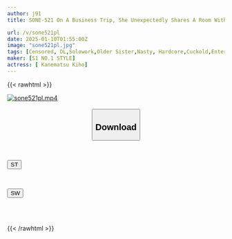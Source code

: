 ```yaml
---
author: j91
title: SONE-521 On A Business Trip, She Unexpectedly Shares A Room With Her Middle-aged, Sexually Harassing Boss, Whom She Despises...F-cup Former Gravure Idol Office Lady, Tokiho Kanamatsu, Is Caught Off Guard By The Intense Sexual Intercourse That Continues Until The Morning

url: /v/sone521pl
date: 2025-01-10T01:55:00Z
image: "sone521pl.jpg"
tags: [Censored, OL,Solowork,Older Sister,Nasty, Hardcore,Cuckold,Entertainer	]
maker: [S1 NO.1 STYLE]
actress: [ Kanematsu Kiho]
---
```



{{< rawhtml >}}

<div class="video" data-videoid="GpRpLYVPaOtl0q">
    <a href="javascript:;">
        <img src="/v/sone521pl/sone521pl.jpg" width="WIDTH" height="HEIGHT" alt="sone521pl.mp4" loading="lazy">
    </a>
</div>

<script type="text/javascript" src="https://j91.asia/asset/on-demand-st.js"></script>

<br>
  <link rel="stylesheet" href="https://j91.asia/asset/bs5.css">
  
  <center>
  <button class="btn btn-primary" type="button" data-bs-toggle="collapse" data-bs-target=".multi-collapse" aria-expanded="false" aria-controls="multiCollapseExample1 multiCollapseExample2"><h2>Download</h2></button></center>
</p>
<div class="row">
  <div class="col">
    <div class="collapse multi-collapse" id="multiCollapseExample1">
      <div class="card card-body">
	      	      <br>
<div class="buttons">  
<p><a href="/v/sone521pl/st.html" target="_blank"><button class="btn-hover color-3"><i class="fa fa-download"></i> ST</button></a></p></div>
    </div>
  </div>
</div>
  <div class="col">
    <div class="collapse multi-collapse" id="multiCollapseExample2">
      <div class="card card-body">
	      <br>
<div class="buttons">
<p><a href="/v/sone521pl/sw.html" target="_blank"><button class="btn-hover color-2"><i class="fa fa-download"></i> SW</button></a></p></div>
<br><br>
      </div>
    </div>
  </div>
</div>

{{< /rawhtml >}}